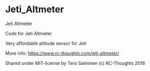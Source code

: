 # Jeti_Altmeter
Jeti Altmeter

Code for Jeti Altmeter

Very affordable altitude sensor for Jeti

More info: https://www.rc-thoughts.com/jeti-altmeter/

Shared under MIT-license by Tero Salminen (c) RC-Thoughts 2016